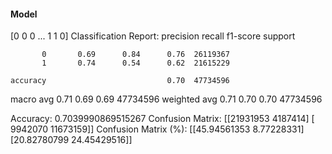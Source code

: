 #### Model
[0 0 0 ... 1 1 0]
Classification Report:
              precision    recall  f1-score   support

           0       0.69      0.84      0.76  26119367
           1       0.74      0.54      0.62  21615229

    accuracy                           0.70  47734596
   macro avg       0.71      0.69      0.69  47734596
weighted avg       0.71      0.70      0.70  47734596

Accuracy: 0.7039990869515267
Confusion Matrix:
[[21931953  4187414]
 [ 9942070 11673159]]
Confusion Matrix (%):
[[45.94561353  8.77228331]
 [20.82780799 24.45429516]]
